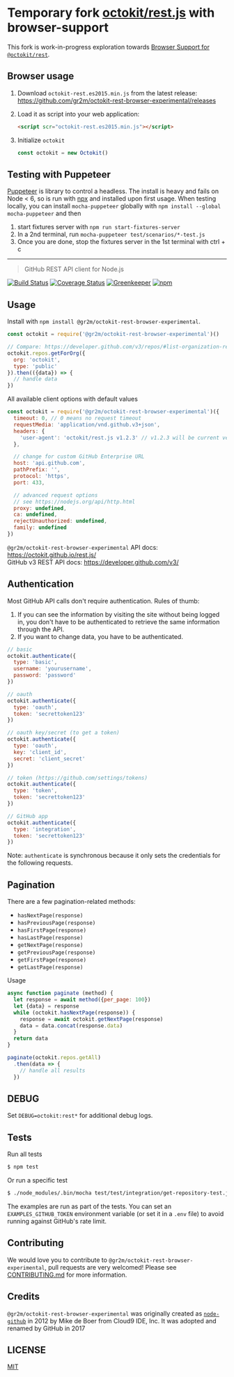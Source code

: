 # Temporary fork [octokit/rest.js](https://github.com/octokit/rest.js) with browser-support

This fork is work-in-progress exploration towards [Browser Support for `@octokit/rest`](https://github.com/octokit/rest.js/milestone/2).

## Browser usage

1. Download `octokit-rest.es2015.min.js` from the latest release: https://github.com/gr2m/octokit-rest-browser-experimental/releases

2. Load it as script into your web application:

   ```html
   <script scr="octokit-rest.es2015.min.js"></script>
   ```

3. Initialize `octokit`

   ```js
   const octokit = new Octokit()
   ```

## Testing with Puppeteer

[Puppeteer](https://github.com/GoogleChrome/puppeteer) is library to control a
headless. The install is heavy and fails on Node < 6, so is run with [npx](https://www.npmjs.com/package/npx)
and installed upon first usage. When testing locally, you can install `mocha-puppeteer`
globally with `npm install --global mocha-puppeteer` and then

1. start fixtures server with `npm run start-fixtures-server`
2. In a 2nd terminal, run `mocha-puppeteer test/scenarios/*-test.js`
3. Once you are done, stop the fixtures server in the 1st terminal with ctrl + c

---

> GitHub REST API client for Node.js

[![Build Status](https://travis-ci.org/gr2m/octokit-rest-browser-experimental.svg?branch=master)](https://travis-ci.org/gr2m/octokit-rest-browser-experimental)
[![Coverage Status](https://coveralls.io/repos/github/gr2m/octokit-rest-browser-experimental/badge.svg)](https://coveralls.io/github/gr2m/octokit-rest-browser-experimental)
[![Greenkeeper](https://badges.greenkeeper.io/gr2m/octokit-rest-browser-experimental.svg)](https://greenkeeper.io/)
[![npm](https://img.shields.io/npm/v/@gr2m/octokit-rest-browser-experimental.svg)](https://www.npmjs.com/package/@gr2m/octokit-rest-browser-experimental)

## Usage

Install with `npm install @gr2m/octokit-rest-browser-experimental`.

<!-- HEADS UP: when changing the options for the constructor, make sure to also
     update the type definition templates in scripts/templates/* -->
```js
const octokit = require('@gr2m/octokit-rest-browser-experimental')()

// Compare: https://developer.github.com/v3/repos/#list-organization-repositories
octokit.repos.getForOrg({
  org: 'octokit',
  type: 'public'
}).then(({data}) => {
  // handle data
})
```

All available client options with default values

```js
const octokit = require('@gr2m/octokit-rest-browser-experimental')({
  timeout: 0, // 0 means no request timeout
  requestMedia: 'application/vnd.github.v3+json',
  headers: {
    'user-agent': 'octokit/rest.js v1.2.3' // v1.2.3 will be current version
  },

  // change for custom GitHub Enterprise URL
  host: 'api.github.com',
  pathPrefix: '',
  protocol: 'https',
  port: 433,

  // advanced request options
  // see https://nodejs.org/api/http.html
  proxy: undefined,
  ca: undefined,
  rejectUnauthorized: undefined,
  family: undefined
})
```

`@gr2m/octokit-rest-browser-experimental` API docs: https://octokit.github.io/rest.js/  
GitHub v3 REST API docs: https://developer.github.com/v3/

## Authentication

Most GitHub API calls don't require authentication. Rules of thumb:

1. If you can see the information by visiting the site without being logged in, you don't have to be authenticated to retrieve the same information through the API.
2. If you want to change data, you have to be authenticated.

```javascript
// basic
octokit.authenticate({
  type: 'basic',
  username: 'yourusername',
  password: 'password'
})

// oauth
octokit.authenticate({
  type: 'oauth',
  token: 'secrettoken123'
})

// oauth key/secret (to get a token)
octokit.authenticate({
  type: 'oauth',
  key: 'client_id',
  secret: 'client_secret'
})

// token (https://github.com/settings/tokens)
octokit.authenticate({
  type: 'token',
  token: 'secrettoken123'
})

// GitHub app
octokit.authenticate({
  type: 'integration',
  token: 'secrettoken123'
})
```

Note: `authenticate` is synchronous because it only sets the credentials
for the following requests.

## Pagination

There are a few pagination-related methods:

- `hasNextPage(response)`
- `hasPreviousPage(response)`
- `hasFirstPage(response)`
- `hasLastPage(response)`
- `getNextPage(response)`
- `getPreviousPage(response)`
- `getFirstPage(response)`
- `getLastPage(response)`

Usage

```js
async function paginate (method) {
  let response = await method({per_page: 100})
  let {data} = response
  while (octokit.hasNextPage(response)) {
    response = await octokit.getNextPage(response)
    data = data.concat(response.data)
  }
  return data
}

paginate(octokit.repos.getAll)
  .then(data => {
    // handle all results
  })
```

## DEBUG

Set `DEBUG=octokit:rest*` for additional debug logs.

## Tests

Run all tests

```bash
$ npm test
```

Or run a specific test

```bash
$ ./node_modules/.bin/mocha test/test/integration/get-repository-test.js
```

The examples are run as part of the tests. You can set an `EXAMPLES_GITHUB_TOKEN` environment
variable (or set it in a `.env` file) to avoid running against GitHub's rate limit.

## Contributing

We would love you to contribute to `@gr2m/octokit-rest-browser-experimental`, pull requests are very welcomed!
Please see [CONTRIBUTING.md](CONTRIBUTING.md) for more information.

## Credits

`@gr2m/octokit-rest-browser-experimental` was originally created as [`node-github`](https://www.npmjs.com/package/github)
in 2012 by Mike de Boer from Cloud9 IDE, Inc.
It was adopted and renamed by GitHub in 2017

## LICENSE

[MIT](LICENSE)
